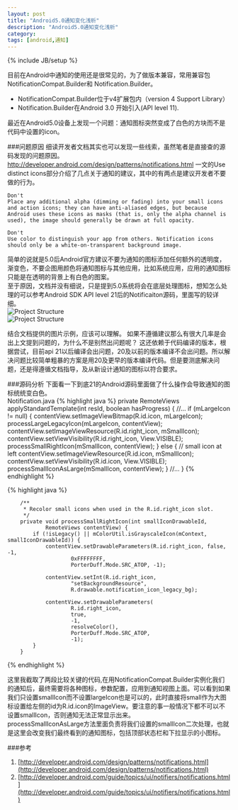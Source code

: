 ```yaml
---
layout: post
title: "Android5.0通知变化浅析"
description: "Android5.0通知变化浅析"
category: 
tags: [android,通知]
---
```

{% include JB/setup %}

目前在Android中通知的使用还是很常见的，为了做版本兼容，常用兼容包NotificationCompat.Builder和 Notification.Builder。

* NotificationCompat.Builder位于v4扩展包内（version 4 Support Library）
* Notification.Builder在Android 3.0 开始引入(API level 11).

最近在Android5.0设备上发现一个问题：通知图标突然变成了白色的方块而不是代码中设置的icon。


###问题原因
细读开发者文档其实也可以发现一些线索，虽然笔者是直接查的源码发现的问题原因。http://developer.android.com/design/patterns/notifications.html 一文的Use distinct icons部分介绍了几点关于通知的建议，其中的有两点是建议开发者不要做的行为。  

	Don't
	Place any additional alpha (dimming or fading) into your small icons and action icons; they can have anti-aliased edges, but because Android uses these icons as masks (that is, only the alpha channel is used), the image should generally be drawn at full opacity.
	
	Don't
	Use color to distinguish your app from others. Notification icons should only be a white-on-transparent background image.

简单的说就是5.0后Android官方建议不要为通知的图标添加任何额外的透明度，渐变色，不要企图用颜色将通知图标与其他应用，比如系统应用，应用的通知图标只能是在透明的背景上有白色的图案。  
至于原因，文档并没有细说，只是提到5.0系统将会在底层处理图标，想知怎么处理的可以参考Android SDK API level 21后的Notificaiton源码，里面写的较详细。  
![Project Structure](http://7u2jir.com1.z0.glb.clouddn.com/ProductIcons.png)  
![Project Structure](http://7u2jir.com1.z0.glb.clouddn.com/basic_combo.png)

结合文档提供的图片示例，应该可以理解。
如果不遵循建议那么有很大几率是会出上文提到问题的，为什么不是别然出问题呢？
这还依赖于代码编译的版本，根据尝试，目前api 21以后编译会出问题，20及以前的版本编译不会出问题。所以解决问题比较简单粗暴的方案是用20及更早的版本编译代码。但是要测底解决问题，还是得遵循文档指导，及从新设计通知的图标以符合要求。

###源码分析
下面看一下到底21的Android源码里面做了什么操作会导致通知的图标统统变白色。  
Notification.java
{% highlight java %}
	private RemoteViews applyStandardTemplate(int resId, boolean 	hasProgress) {
		//...
		if (mLargeIcon != null) {
        	contentView.setImageViewBitmap(R.id.icon, mLargeIcon);
         	processLargeLegacyIcon(mLargeIcon, contentView);
         	contentView.setImageViewResource(R.id.right_icon, mSmallIcon);
         	contentView.setViewVisibility(R.id.right_icon, View.VISIBLE);
         	processSmallRightIcon(mSmallIcon, contentView);
     	} else { // small icon at left
         	contentView.setImageViewResource(R.id.icon, mSmallIcon);
         	contentView.setViewVisibility(R.id.icon, View.VISIBLE);
         	processSmallIconAsLarge(mSmallIcon, contentView);
    	}
    	//...
	}
{% endhighlight %}

{% highlight java %}

        /**
         * Recolor small icons when used in the R.id.right_icon slot.
         */
        private void processSmallRightIcon(int smallIconDrawableId,
                RemoteViews contentView) {
            if (!isLegacy() || mColorUtil.isGrayscaleIcon(mContext, smallIconDrawableId)) {
                contentView.setDrawableParameters(R.id.right_icon, false, -1,
                        0xFFFFFFFF,
                        PorterDuff.Mode.SRC_ATOP, -1);

                contentView.setInt(R.id.right_icon,
                        "setBackgroundResource",
                        R.drawable.notification_icon_legacy_bg);

                contentView.setDrawableParameters(
                        R.id.right_icon,
                        true,
                        -1,
                        resolveColor(),
                        PorterDuff.Mode.SRC_ATOP,
                        -1);
            }
        }
{% endhighlight %}
	
这里我截取了两段比较关键的代码,在用NotificationCompat.Builder实例化我们的通知后，最终需要将各种图标，参数配置，应用到通知视图上面。可以看到如果我们只设置smallIcon而不设置largeIcon也是可以的，此时直接将small作为大图标设置给左侧的id为R.id.icon的ImageView。要注意的事一般情况下都不可以不设置smallIcon，否则通知无法正常显示出来。  
processSmallIconAsLarge方法里面负责将我们设置的smallIcon二次处理，也就是这里会改变我们最终看到的通知图标，包括顶部状态栏和下拉显示的小图标。
	
	
	
###参考
1. [http://developer.android.com/design/patterns/notifications.html](http://developer.android.com/design/patterns/notifications.html)
2. [http://developer.android.com/guide/topics/ui/notifiers/notifications.html](http://developer.android.com/guide/topics/ui/notifiers/notifications.html)